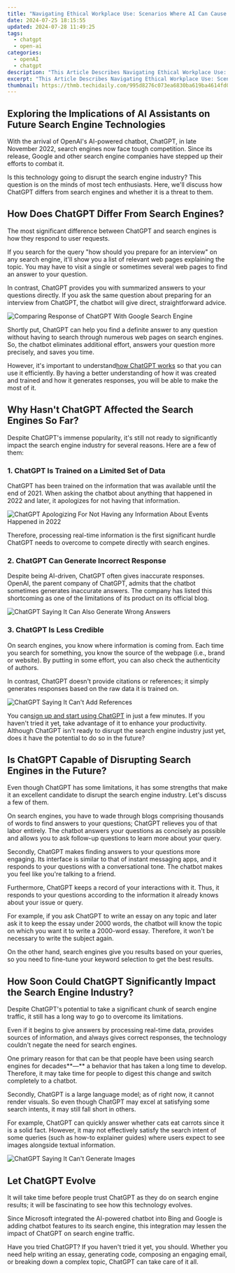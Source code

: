 ```yaml
---
title: "Navigating Ethical Workplace Use: Scenarios Where AI Can Cause Issues"
date: 2024-07-25 18:15:55
updated: 2024-07-28 11:49:25
tags:
  - chatgpt
  - open-ai
categories:
  - openAI
  - chatgpt
description: "This Article Describes Navigating Ethical Workplace Use: Scenarios Where AI Can Cause Issues"
excerpt: "This Article Describes Navigating Ethical Workplace Use: Scenarios Where AI Can Cause Issues"
thumbnail: https://thmb.techidaily.com/995d8276c073ea6830ba619ba4614fd047fc0375a4d1ae8bef82547a42248f63.jpg
---
```


## Exploring the Implications of AI Assistants on Future Search Engine Technologies

 With the arrival of OpenAI's AI-powered chatbot, ChatGPT, in late November 2022, search engines now face tough competition. Since its release, Google and other search engine companies have stepped up their efforts to combat it.

 Is this technology going to disrupt the search engine industry? This question is on the minds of most tech enthusiasts. Here, we'll discuss how ChatGPT differs from search engines and whether it is a threat to them.

## How Does ChatGPT Differ From Search Engines?

 The most significant difference between ChatGPT and search engines is how they respond to user requests.

 If you search for the query "how should you prepare for an interview" on any search engine, it'll show you a list of relevant web pages explaining the topic. You may have to visit a single or sometimes several web pages to find an answer to your question.

 In contrast, ChatGPT provides you with summarized answers to your questions directly. If you ask the same question about preparing for an interview from ChatGPT, the chatbot will give direct, straightforward advice.

![Comparing Response of ChatGPT With Google Search Engine](https://static1.makeuseofimages.com/wordpress/wp-content/uploads/2023/02/comparing-response-of-chatgpt-with-google-search-engine.jpg)

 Shortly put, ChatGPT can help you find a definite answer to any question without having to search through numerous web pages on search engines. So, the chatbot eliminates additional effort, answers your question more precisely, and saves you time.

 However, it's important to understand[how ChatGPT works](https://www.makeuseof.com/how-does-chatgpt-work/) so that you can use it efficiently. By having a better understanding of how it was created and trained and how it generates responses, you will be able to make the most of it.

## Why Hasn't ChatGPT Affected the Search Engines So Far?

 Despite ChatGPT's immense popularity, it's still not ready to significantly impact the search engine industry for several reasons. Here are a few of them:

### 1\. ChatGPT Is Trained on a Limited Set of Data

 ChatGPT has been trained on the information that was available until the end of 2021\. When asking the chatbot about anything that happened in 2022 and later, it apologizes for not having that information.

![ChatGPT Apologizing For Not Having any Information About Events Happened in 2022](https://static1.makeuseofimages.com/wordpress/wp-content/uploads/2023/02/chatgpt-apologizing-for-not-having-information-about-events-happened-in-2022.jpg)

 Therefore, processing real-time information is the first significant hurdle ChatGPT needs to overcome to compete directly with search engines.

### 2\. ChatGPT Can Generate Incorrect Response

 Despite being AI-driven, ChatGPT often gives inaccurate responses. OpenAI, the parent company of ChatGPT, admits that the chatbot sometimes generates inaccurate answers. The company has listed this shortcoming as one of the limitations of its product on its official blog.

![ChatGPT Saying It Can Also Generate Wrong Answers](https://static1.makeuseofimages.com/wordpress/wp-content/uploads/2023/02/chatgpt-saying-it-can-also-generate-wrong-answers-and-explains-why-it-does-so.jpg)

### 3\. ChatGPT Is Less Credible

 On search engines, you know where information is coming from. Each time you search for something, you know the source of the webpage (i.e., brand or website). By putting in some effort, you can also check the authenticity of authors.

 In contrast, ChatGPT doesn't provide citations or references; it simply generates responses based on the raw data it is trained on.

![ChatGPT  Saying It Can't Add References](https://static1.makeuseofimages.com/wordpress/wp-content/uploads/2023/02/chatgpt-saying-it-can-t-add-references.jpg)

 You can[sign up and start using ChatGPT](https://www.makeuseof.com/how-to-use-chatgpt-by-openai/) in just a few minutes. If you haven't tried it yet, take advantage of it to enhance your productivity. Although ChatGPT isn't ready to disrupt the search engine industry just yet, does it have the potential to do so in the future?

## Is ChatGPT Capable of Disrupting Search Engines in the Future?

 Even though ChatGPT has some limitations, it has some strengths that make it an excellent candidate to disrupt the search engine industry. Let's discuss a few of them.

 On search engines, you have to wade through blogs comprising thousands of words to find answers to your questions; ChatGPT relieves you of that labor entirely. The chatbot answers your questions as concisely as possible and allows you to ask follow-up questions to learn more about your query.

 Secondly, ChatGPT makes finding answers to your questions more engaging. Its interface is similar to that of instant messaging apps, and it responds to your questions with a conversational tone. The chatbot makes you feel like you're talking to a friend.

 Furthermore, ChatGPT keeps a record of your interactions with it. Thus, it responds to your questions according to the information it already knows about your issue or query.

 For example, if you ask ChatGPT to write an essay on any topic and later ask it to keep the essay under 2000 words, the chatbot will know the topic on which you want it to write a 2000-word essay. Therefore, it won't be necessary to write the subject again.

 On the other hand, search engines give you results based on your queries, so you need to fine-tune your keyword selection to get the best results.

## How Soon Could ChatGPT Significantly Impact the Search Engine Industry?

 Despite ChatGPT's potential to take a significant chunk of search engine traffic, it still has a long way to go to overcome its limitations.

 Even if it begins to give answers by processing real-time data, provides sources of information, and always gives correct responses, the technology couldn't negate the need for search engines.

 One primary reason for that can be that people have been using search engines for decades**—** a behavior that has taken a long time to develop. Therefore, it may take time for people to digest this change and switch completely to a chatbot.

 Secondly, ChatGPT is a large language model; as of right now, it cannot render visuals. So even though ChatGPT may excel at satisfying some search intents, it may still fall short in others.

 For example, ChatGPT can quickly answer whether cats eat carrots since it is a solid fact. However, it may not effectively satisfy the search intent of some queries (such as how-to explainer guides) where users expect to see images alongside textual information.

![ChatGPT Saying It Can't Generate Images](https://static1.makeuseofimages.com/wordpress/wp-content/uploads/2023/02/chatgpt-saying-it-can-t-generate-images.jpg)

## Let ChatGPT Evolve

 It will take time before people trust ChatGPT as they do on search engine results; it will be fascinating to see how this technology evolves.

 Since Microsoft integrated the AI-powered chatbot into Bing and Google is adding chatbot features to its search engine, this integration may lessen the impact of ChatGPT on search engine traffic.

 Have you tried ChatGPT? If you haven't tried it yet, you should. Whether you need help writing an essay, generating code, composing an engaging email, or breaking down a complex topic, ChatGPT can take care of it all.


<ins class="adsbygoogle"
     style="display:block"
     data-ad-format="autorelaxed"
     data-ad-client="ca-pub-7571918770474297"
     data-ad-slot="1223367746"></ins>



<ins class="adsbygoogle"
     style="display:block"
     data-ad-client="ca-pub-7571918770474297"
     data-ad-slot="8358498916"
     data-ad-format="auto"
     data-full-width-responsive="true"></ins>
